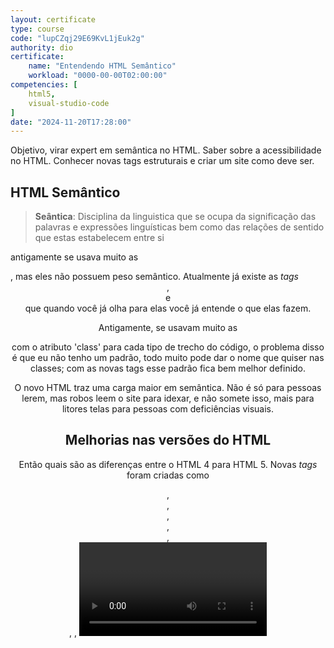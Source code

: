 ```yaml
---
layout: certificate
type: course
code: "lupCZqj29E69KvL1jEuk2g"
authority: dio
certificate:
    name: "Entendendo HTML Semântico"
    workload: "0000-00-00T02:00:00"
competencies: [
    html5,
    visual-studio-code
]
date: "2024-11-20T17:28:00"
---
```


Objetivo, virar expert em semântica no HTML. Saber sobre a acessibilidade no HTML. Conhecer novas tags estruturais e criar um site como deve ser.

## HTML Semântico

> **Seântica**: Disciplina da linguistica que se ocupa da significação das palavras e expressões linguísticas bem como das relações de sentido que estas estabelecem entre si

antigamente se usava muito as <div>, mas eles não possuem peso semântico. Atualmente já existe as *tags* <header>, <main> e <footer> que quando você já olha para elas você já entende o que elas fazem.

Antigamente, se usavam muito as <div> com o atributo 'class' para cada tipo de trecho do código, o problema disso é que eu não tenho um padrão, todo muito pode dar o nome que quiser nas classes; com as novas tags esse padrão fica bem melhor definido.

O novo HTML traz uma carga maior em semântica. Não é só para pessoas lerem, mas robos leem o site para idexar, e não somete isso, mais para litores telas para pessoas com deficiências visuais.

## Melhorias nas versões do HTML

Então quais são as diferenças entre o HTML 4 para HTML 5. Novas *tags* foram criadas como <main>, <header>, <footer>, <nav>, <section>, <aside>, <artivle>, <video>, dentre outras. Em contra partida, algumas *tags* forão depreciadas e cairão em desuso, como <basefont>, <big>, <center>, <strike>, <tt>, <frame>, <frameset>. As *tags* depreciadas ainda funcionam no navegador, mas eles deixaram de existir no futuro.

Agora, ao inves de usar <div> para tudo, agora vamos usar as novas *tags* criadas. O Objetivo principal do html agora não é a estilização, agora ele dá o foco total em estruturação do conteúdo.

## Acessibilidade

(A internet é para todos) A acessibilidade é você ter um site para pessoas com necessidade, com deficiência. Claro que alguns desenvolvedores negligenciam isso ao desevolver sites, mas aos poucos vamos construindo uma internet mais democrática e acessível a todos.

O W3C desenvolvu um *guideline* com um guia para dixar o site mais acessível. Se você precisar adicionar uma imagem, tem recomendações para isso; se você precisar colocar um vídeo, tem recomendações para isso.

Quando se cria um documento HTML, o que o navegador le é o DOM. mas paralelo a este, o navegador cria uma árvore de acessibilidade, onde os robôs de acessibilidade acessam. Existe o ARIA, é uma forma de manipular essa arvore de acessibilidade para deixar esse árvore com o sentido melhor e mais personalizado para pessoas com acessibilidade. ARIA, são atributos que não mudam a tag mais manipulam a acessibilidade do site.

## Web Scraping

*Crawller* são aplicações que entrão em um site leem o conteúdo e extraem informações contidas nos sites e guardam os dados em um banco de dados ou em outro lugar. GoogleBot é um robô desses que vai nos site existentes e extram informações dos sites para indexar no seu motor de busca. Existe o Google Search, onde eu entro nele e pesso para o robô vazculhar o meu site, eu autorizo isso, e a partir daí meu site é aparecido nas buscas do Google.

Agora a semântica vai fazer mais sentido. Porque quando um site está cheio de <div> o robô ele não entende muito como você organizou a estrutura do site; agora se usar *tags* como <header>, <main> e <footer> o robô já entende o que é cabeçalho, o que é o conteúdo principal e o que é o rodapé, por exemplo.

O que é Web Scraping, é você ir nos sites, leer e extrair dados deles. Mas isso não é ilegal? Isso é uma discursão que vai ter. Mas o Web Crawler em si não é ilegual; mas é altamente recomendado o uso de forma ética. Se bem feito, podemos potencializar o uso na web, como o SEO (optimização para motores de busca).

## <main> <header> <footer>

Vamos ver o uso de algumas *tags* estruturais: <header> é uma *tag* para definir o local do cabeçalho do site; o <main> é o conteúdo principal do seu site e o <footer> é para definir o rodapé do seu site.

Uma regra para usar o main, é que ele não pode ser filho de outra *tag* estrutural como header, footer, section. O <main> você não pode ter mais de um por página.

## <nav> <section> <aside>

Mais algumas *tags*. o <section> é uma seção de um conteúdo com o assunto principal da páginas. Não use o <section> para qualquer conteúdo genérico, é para isso que a <div> serve.

Diferente da seção, o <aside> é um trecho do código que não tem nada haver com o assunto principal, ele é separado do assunto principal, é tangencial ao assunto. Pode até ter uma certa ligação mas não é o principal. como por exemplo anúncios, barras lateria, glossário, avisos, biografia do autor, link de perfil, de blogues com conteúdo relacionado.

O <nav> possui um propósito bem específico, que é o HTML de navegação, com vários links de navegação. Eles podem ter importÂncia depedendo de onde estão, por exemplo, se tiver dentro de <header> o navegador pode interptretar como a navegação principal, se tiver o <footer> por ser interpretado por navegação entre links de rodapé

## <article> <blockquote> <q>

A *tag* <article> tem haver com o texto do artigo propriamente dito. Uma coisa interessante é que ele pode ser aninhada, e que artigos internos possuem relação com o artigo pai; motores de busca podem interpretar um texto com relação a outro texto.

A *tag* <blockquote> é uma citação dentro do texto do site. Existe o atributo 'cite' que defini a url da fonte onde foi retirada a citação.

A *tag* <q> também é uma citação, mas é muito pequena, de uma linha só. Não multiplas linhas como é o <blockquote>. no <q> você pode colocar o atributo 'cite' da mesma forma

## <figure> <figcaption> <picture>

A *tag* <figure> é um conteire, é uma div que você vai colocar coisas dentro dele. Nesse caso, conteirner referente a uma imagem <img>, ou um diagrama, um vídeo <video>.

A *tag* <figcaption> é uma *tag* auxilixar dentro da <figure> onde colocamos a descrição da imagem, e essa descrição tem haver com o imagem

A *tag* <picture> também é relacionado a imagens. Mas é um pouco diferente, pois, você pode colocar multiplas fontes da imagem conforme a tela do usuário. O ideal é que são várias versões de uma mesma imagem.

## Resenha SEO

Conjunto de técnicas para optimizar a busca em motores de busca. Até existem vários motores de busca, mais o Google é o maior atualmente. Por causa disso, acabamos focando em particularidades do Google.

Preencher várias *tags* e atributos são importante como a *tag* <title> é importamte para aparecer na busca do Google. o 'atributo' description, coloca uma descrição em baixo do título na busca do Google

SEO não é uma coisa, mas um conjunto de técnicas que em conjunto pode potencializar a relevância do meu site.